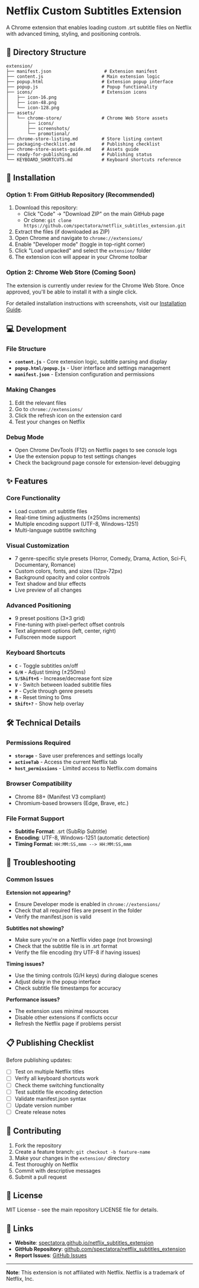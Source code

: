 # Netflix Custom Subtitles Extension

A Chrome extension that enables loading custom .srt subtitle files on Netflix with advanced timing, styling, and positioning controls.

## 📂 Directory Structure

```
extension/
├── manifest.json                    # Extension manifest
├── content.js                      # Main extension logic  
├── popup.html                      # Extension popup interface
├── popup.js                        # Popup functionality
├── icons/                          # Extension icons
│   ├── icon-16.png
│   ├── icon-48.png
│   └── icon-128.png
├── assets/
│   └── chrome-store/               # Chrome Web Store assets
│       ├── icons/
│       ├── screenshots/
│       └── promotional/
├── chrome-store-listing.md         # Store listing content
├── packaging-checklist.md          # Publishing checklist
├── chrome-store-assets-guide.md    # Assets guide
├── ready-for-publishing.md         # Publishing status
└── KEYBOARD_SHORTCUTS.md           # Keyboard shortcuts reference
```

## 🚀 Installation

### Option 1: From GitHub Repository (Recommended)
1. Download this repository:
   - Click "Code" → "Download ZIP" on the main GitHub page
   - Or clone: `git clone https://github.com/spectatora/netflix_subtitles_extension.git`
2. Extract the files (if downloaded as ZIP)
3. Open Chrome and navigate to `chrome://extensions/`
4. Enable "Developer mode" (toggle in top-right corner)
5. Click "Load unpacked" and select the `extension/` folder
6. The extension icon will appear in your Chrome toolbar

### Option 2: Chrome Web Store (Coming Soon)
The extension is currently under review for the Chrome Web Store. Once approved, you'll be able to install it with a single click.

For detailed installation instructions with screenshots, visit our [Installation Guide](https://spectatora.github.io/netflix_subtitles_extension/installation-guide/).

## 💻 Development

### File Structure
- **`content.js`** - Core extension logic, subtitle parsing and display
- **`popup.html/popup.js`** - User interface and settings management
- **`manifest.json`** - Extension configuration and permissions

### Making Changes
1. Edit the relevant files
2. Go to `chrome://extensions/`
3. Click the refresh icon on the extension card
4. Test your changes on Netflix

### Debug Mode
- Open Chrome DevTools (F12) on Netflix pages to see console logs
- Use the extension popup to test settings changes
- Check the background page console for extension-level debugging

## ✨ Features

### Core Functionality
- Load custom .srt subtitle files
- Real-time timing adjustments (±250ms increments)
- Multiple encoding support (UTF-8, Windows-1251)
- Multi-language subtitle switching

### Visual Customization
- 7 genre-specific style presets (Horror, Comedy, Drama, Action, Sci-Fi, Documentary, Romance)
- Custom colors, fonts, and sizes (12px-72px)
- Background opacity and color controls
- Text shadow and blur effects
- Live preview of all changes

### Advanced Positioning
- 9 preset positions (3×3 grid)
- Fine-tuning with pixel-perfect offset controls
- Text alignment options (left, center, right)
- Fullscreen mode support

### Keyboard Shortcuts
- **`C`** - Toggle subtitles on/off
- **`G/H`** - Adjust timing (±250ms)
- **`S/Shift+S`** - Increase/decrease font size
- **`V`** - Switch between loaded subtitle files
- **`P`** - Cycle through genre presets
- **`R`** - Reset timing to 0ms
- **`Shift+?`** - Show help overlay

## 🛠️ Technical Details

### Permissions Required
- **`storage`** - Save user preferences and settings locally
- **`activeTab`** - Access the current Netflix tab
- **`host_permissions`** - Limited access to Netflix.com domains

### Browser Compatibility
- Chrome 88+ (Manifest V3 compliant)
- Chromium-based browsers (Edge, Brave, etc.)

### File Format Support
- **Subtitle Format**: .srt (SubRip Subtitle)
- **Encoding**: UTF-8, Windows-1251 (automatic detection)
- **Timing Format**: `HH:MM:SS,mmm --> HH:MM:SS,mmm`

## 🔧 Troubleshooting

### Common Issues

**Extension not appearing?**
- Ensure Developer mode is enabled in `chrome://extensions/`
- Check that all required files are present in the folder
- Verify the manifest.json is valid

**Subtitles not showing?**
- Make sure you're on a Netflix video page (not browsing)
- Check that the subtitle file is in .srt format
- Verify the file encoding (try UTF-8 if having issues)

**Timing issues?**
- Use the timing controls (G/H keys) during dialogue scenes
- Adjust delay in the popup interface
- Check subtitle file timestamps for accuracy

**Performance issues?**
- The extension uses minimal resources
- Disable other extensions if conflicts occur
- Refresh the Netflix page if problems persist

## 📋 Publishing Checklist

Before publishing updates:
- [ ] Test on multiple Netflix titles
- [ ] Verify all keyboard shortcuts work
- [ ] Check theme switching functionality
- [ ] Test subtitle file encoding detection
- [ ] Validate manifest.json syntax
- [ ] Update version number
- [ ] Create release notes

## 🤝 Contributing

1. Fork the repository
2. Create a feature branch: `git checkout -b feature-name`
3. Make your changes in the `extension/` directory
4. Test thoroughly on Netflix
5. Commit with descriptive messages
6. Submit a pull request

## 📄 License

MIT License - see the main repository LICENSE file for details.

## 🔗 Links

- **Website**: [spectatora.github.io/netflix_subtitles_extension](https://spectatora.github.io/netflix_subtitles_extension)
- **GitHub Repository**: [github.com/spectatora/netflix_subtitles_extension](https://github.com/spectatora/netflix_subtitles_extension)
- **Report Issues**: [GitHub Issues](https://github.com/spectatora/netflix_subtitles_extension/issues)

---

**Note**: This extension is not affiliated with Netflix. Netflix is a trademark of Netflix, Inc. 